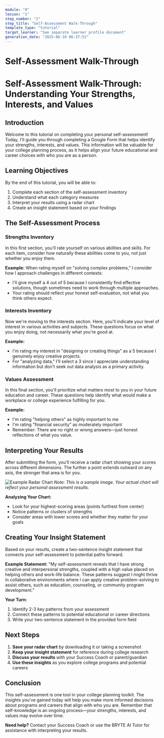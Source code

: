 ```yaml
---
module: "8"
lesson: "1"
step_number: "2"
step_title: "Self-Assessment Walk-Through"
template_type: "tutorial"
target_learner: "See separate learner profile document"
generation_date: "2025-06-10 06:37:52"
---
```


# Self-Assessment Walk-Through

# Self-Assessment Walk-Through: Understanding Your Strengths, Interests, and Values

## Introduction

Welcome to this tutorial on completing your personal self-assessment! Today, I'll guide you through completing a Google Form that helps identify your strengths, interests, and values. This information will be valuable for your college planning process, as it helps align your future educational and career choices with who you are as a person.

## Learning Objectives
By the end of this tutorial, you will be able to:
1. Complete each section of the self-assessment inventory
2. Understand what each category measures
3. Interpret your results using a radar chart
4. Create an insight statement based on your findings

## The Self-Assessment Process

### Strengths Inventory

In this first section, you'll rate yourself on various abilities and skills. For each item, consider how naturally these abilities come to you, not just whether you enjoy them.

**Example:** When rating myself on "solving complex problems," I consider how I approach challenges in different contexts:
* I'll give myself a 4 out of 5 because I consistently find effective solutions, though sometimes need to work through multiple approaches.
* Your rating should reflect your honest self-evaluation, not what you think others expect.

### Interests Inventory

Now we're moving to the interests section. Here, you'll indicate your level of interest in various activities and subjects. These questions focus on what you enjoy doing, not necessarily what you're good at.

**Example:** 
* I'm rating my interest in "designing or creating things" as a 5 because I genuinely enjoy creative projects. 
* For "analyzing data," I'll select a 3 since I appreciate understanding information but don't seek out data analysis as a primary activity.

### Values Assessment

In this final section, you'll prioritize what matters most to you in your future education and career. These questions help identify what would make a workplace or college experience fulfilling for you.

**Example:**
* I'm rating "helping others" as highly important to me
* I'm rating "financial security" as moderately important
* Remember: There are no right or wrong answers—just honest reflections of what you value.

## Interpreting Your Results

After submitting the form, you'll receive a radar chart showing your scores across different dimensions. The further a point extends outward on any axis, the stronger that area is for you.

![Example Radar Chart](https://example.com/radar-chart.jpg)
*Note: This is a sample image. Your actual chart will reflect your personal assessment results.*

**Analyzing Your Chart:**
* Look for your highest-scoring areas (points furthest from center)
* Notice patterns or clusters of strengths
* Consider areas with lower scores and whether they matter for your goals

## Creating Your Insight Statement

Based on your results, create a two-sentence insight statement that connects your self-assessment to potential paths forward.

**Example Statement:**
"My self-assessment reveals that I have strong creative and interpersonal strengths, coupled with a high value placed on helping others and work-life balance. These patterns suggest I might thrive in collaborative environments where I can apply creative problem-solving to assist others, such as education, counseling, or community program development."

**Your Turn:**
1. Identify 2-3 key patterns from your assessment
2. Connect these patterns to potential educational or career directions
3. Write your two-sentence statement in the provided form field

## Next Steps

1. **Save your radar chart** by downloading it or taking a screenshot
2. **Keep your insight statement** for reference during college research
3. **Discuss your results** with your Success Coach or parent/guardian
4. **Use these insights** as you explore college programs and potential careers

## Conclusion

This self-assessment is one tool in your college planning toolkit. The insights you've gained today will help you make more informed decisions about programs and careers that align with who you are. Remember that self-knowledge is an ongoing process—your strengths, interests, and values may evolve over time.

**Need help?** Contact your Success Coach or use the BRYTE AI Tutor for assistance with interpreting your results.
